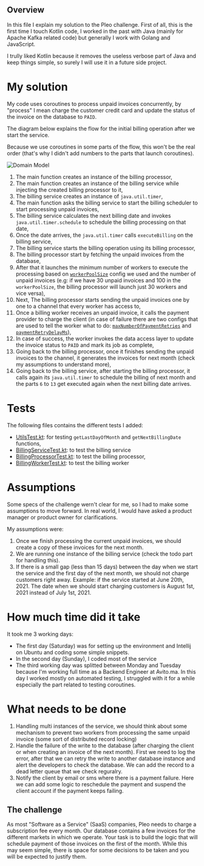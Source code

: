 ## Overview
In this file I explain my solution to the Pleo challenge. First of all, this is the first time I touch Kotlin code, I worked in the past with Java (mainly for Apache Kafka related code) but generally I work with Golang and JavaScript.

I trully liked Kotlin because it removes the useless verbose part of Java and keep things simple, so surely I will use it in a future side project.

# My solution
My code uses coroutines to process unpaid invoices concurrently, by "process" I mean charge the customer credit card and update the status of the invoice on the database to `PAID`.

The diagram below explains the flow for the initial billing operation after we start the service.

Because we use coroutines in some parts of the flow, this won't be the real order (that's why I didn't add numbers to the parts that launch coroutines).

![Domain Model](https://user-images.githubusercontent.com/30215409/119554177-48da2f00-bd94-11eb-858a-4873f3e13fa4.png)

1. The main function creates an instance of the billing processor,
2. The main function creates an instance of the billing service while injecting the created billing processor to it,
3. The billing service creates an instance of `java.util.timer`,
4. The main function asks the billing service to start the billing scheduler to start processing unpaid invoices,
5. The billing service calculates the next billing date and invokes `java.util.timer.schedule` to schedule the billing processing on that date,
6. Once the date arrives, the `java.util.timer` calls `executeBilling` on the billing service,
7. The billing service starts the billing operation using its billing processor,
8. The billing processor start by fetching the unpaid invoices from the database,
9. After that it launches the minimum number of workers to execute the processing based on [`workerPoolSize`](https://github.com/slimaneakalie/antaeus/blob/master/pleo-antaeus-app/src/main/kotlin/io/pleo/antaeus/app/AntaeusApp.kt#L79) config we used and the number of unpaid invoices (e.g: if we have 30 unpaid invoices and 100 in the `workerPoolSize`, the billing processor will launch just 30 workers and vice versa),
10. Next, The billing processor starts sending the unpaid invoices one by one to a channel that every worker has access to,
11. Once a billing worker receives an unpaid invoice, it calls the payment provider to charge the client (in case of failure there are two configs that are used to tell the worker what to do: [`maxNumberOfPaymentRetries`](https://github.com/slimaneakalie/antaeus/blob/master/pleo-antaeus-app/src/main/kotlin/io/pleo/antaeus/app/AntaeusApp.kt#L80) and [`paymentRetryDelayMs`](https://github.com/slimaneakalie/antaeus/blob/master/pleo-antaeus-app/src/main/kotlin/io/pleo/antaeus/app/AntaeusApp.kt#L81)),
12. In case of success, the worker invokes the data access layer to update the invoice status to `PAID` and mark its job as complete,
13. Going back to the billing processor, once it finishes sending the unpaid invoices to the channel, it generates the invoices for next month (check my assumptions to understand more),
14. Going back to the billing service, after starting the billing processor, it calls again its `java.util.timer` to schedule the billing of next month and the parts `6` to `13` get executed again when the next billing date arrives.

# Tests
The following files contains the different tests I added:
- [UtilsTest.kt](https://github.com/slimaneakalie/antaeus/blob/master/pleo-antaeus-app/src/test/kotlin/io/pleo/antaeus/app/UtilsTest.kt): for testing `getLastDayOfMonth` and `getNextBillingDate` functions,
- [BillingServiceTest.kt](https://github.com/slimaneakalie/antaeus/blob/master/pleo-antaeus-core/src/test/kotlin/io/pleo/antaeus/core/services/BillingServiceTest.kt): to test the billing service
- [BillingProcessorTest.kt](https://github.com/slimaneakalie/antaeus/blob/master/pleo-antaeus-core/src/test/kotlin/io/pleo/antaeus/core/helpers/BillingProcessorTest.kt): to test the billing processor,
- [BillingWorkerTest.kt](https://github.com/slimaneakalie/antaeus/blob/master/pleo-antaeus-core/src/test/kotlin/io/pleo/antaeus/core/helpers/BillingWorkerTest.kt): to test the billing worker

# Assumptions
Some specs of the challenge wern't clear for me, so I had to make some assumptions to move forward. In real world, I would have asked a product manager or product owner for clarifications.

My assumptions were:
1. Once we finish processing the current unpaid invoices, we should create a copy of these invoices for the next month.
2. We are running one instance of the billing service (check the todo part for handling this).
3. If there is a small gap (less than 15 days) between the day when we start the service and the first day of the next month, we should not charge customers right away. Example: if the service started at June 20th, 2021. The date when we should start charging customers is August 1st, 2021 instead of July 1st, 2021.

# How much time did it take
It took me 3 working days:
- The first day (Saturday) was for setting up the environment and Intellij on Ubuntu and coding some simple snippets.
- In the second day (Sunday), I coded most of the service
- The third working day was splitted between Monday and Tuesday because I'm working full time as a Backend Engineer at Avito.ma. In this day I worked mostly on automated testing, I struggled with it for a while especially the part related to testing coroutines.

# What needs to be done
1. Handling multi instances of the service, we should think about some mechanism to prevent two workers from processing the same unpaid invoice (some sort of distributed record locking)
2. Handle the failure of the write to the database (after charging the client or when creating an invoice of the next month). First we need to log the error, after that we can retry the write to another database instance and alert the developers to check the database. We can add the record to a dead letter queue that we check reguralry.
3. Notify the client by email or sms where there is a payment failure. Here we can add some logic to reschedule the payment and suspend the client account if the payment keeps failing.

## The challenge

As most "Software as a Service" (SaaS) companies, Pleo needs to charge a subscription fee every month. Our database contains a few invoices for the different markets in which we operate. Your task is to build the logic that will schedule payment of those invoices on the first of the month. While this may seem simple, there is space for some decisions to be taken and you will be expected to justify them.
